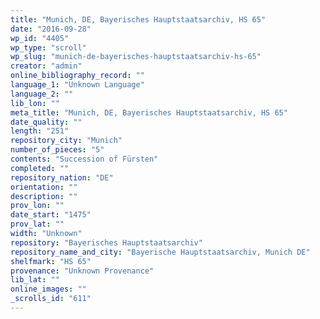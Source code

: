 ```yaml
---
title: "Munich, DE, Bayerisches Hauptstaatsarchiv, HS 65"
date: "2016-09-28"
wp_id: "4405"
wp_type: "scroll"
wp_slug: "munich-de-bayerisches-hauptstaatsarchiv-hs-65"
creator: "admin"
online_bibliography_record: ""
language_1: "Unknown Language"
language_2: ""
lib_lon: ""
meta_title: "Munich, DE, Bayerisches Hauptstaatsarchiv, HS 65"
date_quality: ""
length: "251"
repository_city: "Munich"
number_of_pieces: "5"
contents: "Succession of Fürsten"
completed: ""
repository_nation: "DE"
orientation: ""
description: ""
prov_lon: ""
date_start: "1475"
prov_lat: ""
width: "Unknown"
repository: "Bayerisches Hauptstaatsarchiv"
repository_name_and_city: "Bayerische Hauptstaatsarchiv, Munich DE"
shelfmark: "HS 65"
provenance: "Unknown Provenance"
lib_lat: ""
online_images: ""
_scrolls_id: "611"
---
```



